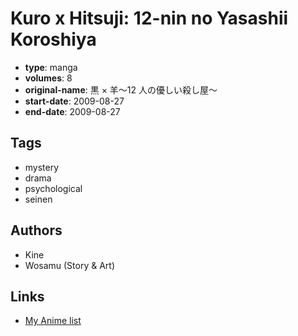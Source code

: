 # Kuro x Hitsuji: 12-nin no Yasashii Koroshiya

-   **type**: manga
-   **volumes**: 8
-   **original-name**: 黒 × 羊〜12 人の優しい殺し屋〜
-   **start-date**: 2009-08-27
-   **end-date**: 2009-08-27

## Tags

-   mystery
-   drama
-   psychological
-   seinen

## Authors

-   Kine
-   Wosamu (Story & Art)

## Links

-   [My Anime list](https://myanimelist.net/manga/28069/Kuro_x_Hitsuji__12-nin_no_Yasashii_Koroshiya)
